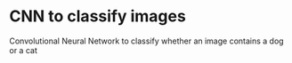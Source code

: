 # CNN to classify images
Convolutional Neural Network to classify whether an image contains a dog or a cat
